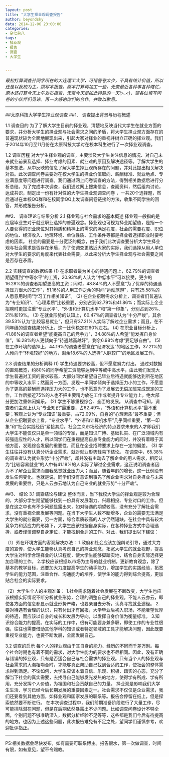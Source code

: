 ```yaml
---
layout: post
title: "大学生择业观调查报告"
author: beyondsky
data: 2014-12-06 23:00:00
categories:
- 杂七杂八
tags:
- 择业观
- 报告
- 调查
- 大学生


---
```


*最初打算调查孙同学所在的大连理工大学，可惜答卷太少，不具有统计价值，所以还是以我校为主，撰写本报告。原本打算再加工一些，无奈最近各种事各种瞎忙，原本还打算今天上午发布报告，无奈今天是如此特殊的一天(>_<)，望各位填写问卷的小伙伴们见谅。再一次感谢你们的合作，并致以歉意。*


----------


##太原科技大学学生择业观调查
##1、 调查提出背景与历程概述

1.1 调查目的
为了了解大学生目前的择业观，清楚地反映当代大学生在就业方面的要求，并分析大学生的择业观与社会需求之间的矛盾，将大学生择业观方面存在的普遍现状较为全面地展现出来，引起大家对择业的重视并树立正确的择业观。我们于2014年10月至11月份在太原科技大学对在校本科生进行了一次择业观调查。

1.2 调查历程
对大学生择业观的调查，主要涉及大学生关注信息的情况、对自己未来就业前景及选择、择业考虑的因素、就业难的原因及解决途径等。了解大学生的基本想法，从中反映的信息了解大学生择业观所存在的问题，并对此提出相关解决对策。此次调查问卷主要对在校大学生的择业价值取向、薪酬标准、就业地点、专业满意度等问题进行调查。我们通过网上问卷调查的方法，得到相关数据后进行分析总结。为了完成本次调查，我们通过网上搜集信息，查阅资料，然后组内讨论，达成共识，制定出一份有针对性的大学生择业观调查问卷 ，一共20个选择题，然后通过在本校QQ群和在校同学QQ上发调查问卷链接的方法，收集不同学生的回答，并形成报告分析。

##2、 调查理论与结果分析
2.1 择业观与社会需求的基本概述
择业观一般指的是应届毕业生对于就业职业选择的普遍观念。择业观也可视为择业期望值，是指一个人要获得的职业岗位对其物质和精神上的需求的满足程度，社会的需要程度、职位的地位、经济收入、地理环境、单位性质、工作条件等都是择业者选择职业时要考虑的因素。
社会的需要是十分宽泛的概念，由于我们此次调查要分析大学生择业观与社会需求是否存在矛盾，为了使调查更贴近大家的实际，我们选择从用人单位对大学生的要求的角度来代表社会需要，以此来分析大学生择业观与社会需要之间是否存在矛盾。

2.2 实践调查的数据结果
(1) 在求职者最为关心的待遇问题上，62.79%的调查者期望得到“中等水平”的工资，20.93%的人认为“中低水平”可以接受，更少的16.28%的调查者期望更高的工资；同时，48.84%的人不愿意“为了优厚的待遇选择压力很大的工作”，51.16%的人用工作之余的时间“运动旅游”，只有25.58%的人愿意用时间“学习工作相关知识”。
(2) 在企业招聘需求分析上，调查者们普遍认为“专业知识”、“心理素质”比较重要，分别占到62.79%和41.86%；而实际上企业招聘时更加注重“专业水平”、“外语和计算机水平”和“第一印象”，分别占到26%、21%和19%。
(3) 在就业形势的认知上，60.47%的调查者认为“十分严峻”，其余39.53%认为“比较容易就业”，但只有37.21%人实际了解过企业需求；而且，在不同年级的调查结果分析上，这一比例稳定在60%左右。
(4) 在职业目标分析上，41.86%的调查者希望“能提高自己的竞争力”，34.88%的人希望“能发挥自身价值”，16.28%的人更倾向于“待遇越高越好”，剩余6.98%考虑“要足够自由”。
(5) 在工作环境的选择上，44.19%的调查者愿意在“经济发达”的地区工作，37.21%的人倾向于“环境较好”的地方，剩余18.6%的人选择“人脉较广”的地区发展工作。

2.3 调查结果的分析阐释
(1) 学生待遇要求较高，但不愿意努力付出。
通过对数据的直观概览，约80%的同学希望工资能够达到中等或中高水平，由此我们发现大学生普遍对工资的要求较高，大部分同学希望自己毕业后待遇就能够达到所在地区的中等收入水平；然而另一方面，发现一半同学倾向于选择压力小的工作，不愿意为了更高的薪酬而选择压力大的工作，也不愿意为了发展去无偿加班完成既定的工作，工作后接近75%的人也不把主要精力放在工作或者提升专业能力上，绝大部分更加注重休闲娱乐。
(2) 学生不够重视综合、全面的发展。
从调查中可知，调查者们主观上认为“专业知识”最重要，占62.49%，“外语和计算机水平”最不重要；客观上认为“专业知识”最重要，占72.09%，自身的“心理素质”最不重要；但从企业招聘要求上看，“专业水平”、“外语和计算机水平”几乎同样重要，“第一印象”和“社会实践经历”紧接其后。社会主义市场经济的特点要求未来的人才即我们大学生不能仅仅只是单一领域的专家，而是知识广博、基础扎实、在广泛领域内有较强适应性的人才，所以同学们在重视提高自身专业能力的同时，并没有着眼于其他方面，发现综合发展的重要性，而且在企业招聘要求上存在一定的偏差。
(3) 学生往往并没有认真分析企业需求，就对就业形势轻易下结论。
在调查中，65.38%的调查者认为就业形势“十分严峻”，却并没有主动去了解企业的用人需求，相反认为“比较容易就业”的人中有41.18%的人实际了解过企业需求，这正说明调查者因为不了解企业需求而自我感觉就业压力大；而且，随着年龄的增长，这一比例没有发生任何变化。也就是说，同学们没有意识到事先了解企业需求对自身择业与未来发展的重要性，只是人云亦云地认为自己专业的就业形势“十分严峻”。

##3、 结论
3.1 调查结论与建议
整体而言，当下我校大学生的择业观是较为合理的，大部分学生期望能够找到一份具有发展潜力、兴趣相投、专业对口的工作。但是在这之中也有不少问题显露出来，如对待遇的期望较高，没有充分了解社会需求，没有重视全面发展等问题。在当下大学生人数不断增多，企业的需要无法满足大学生的就业需要，另一方面，综合素质较高的人才仍然短缺，在社会中具有较大竞争力和适应力的形势下，大学生应该根据自身实际，在各种择业方式中合理选择，或者谨慎调整自身定位，才能找到合适的工作。对此，我们提出以下建议：

（1）外在环境方面的客观解决办法：
1.政府和社会应该加强舆论引导，通过大力度的宣传，使大学生能够认真考虑自己的择业观念，拓宽大学生的就业视野，提高大学生对科学合理择业的认识程度，使大学生能够脚踏实地，结合自身实际选择更加合理的工作。
2.学校应该根据以市场为主导的就业机制，更新教育观念，除了基本的教学目标，还要加大力度提高学生的动手能力，增加学生的实践经验，拓宽学生的能力范围，注重合作、沟通能力的培养，使学生的能力得到综合提高，更加贴合社会的实际要求。

（2）大学生个人的主观准备：
1.社会需求随着社会发展在不断改变，大学生也应该根据实际情况不断分析就业形势，合理的调整自己的择业观。不能人云亦云，即使各方面的信息都显示就业形势严峻，也要亲自去分析，认真寻找就业途径。
2.要对待遇有合理的认识，只有付出才有回报，大学毕业后初入职场，不能奢望优厚的待遇，而应该以自身的成长和发展为导向，以发挥自身价值为衡量标准。
3.知识综合能力的提高。在实际的工作中，很有可能要身兼多职，即使工作的专业性很强，往往也需要借助其他学科的知识或者特定领域的工具才能解决问题，因此既要重视专业能力，也要不断发展，全面发展自己。

3.2 调查的启示
每个人的择业观由于其自身的能力、经历的不同而千差万别。每个社会时期也有着不同的需求，对大学生能力的要求也不尽相同。因此，没有正确与错误的择业观，只有是否适合自己与社会需求的择业观。只有当个人的择业观与社会需求的大潮相吻合时，才能够真正帮助自己找到合适的工作，使社会的整体需求得到满足。不论如何，大学生应该本着自信、乐观、积极、踏实的心态，充分了解当下社会的真实需要，去找寻自己能够发光发热的地方，使得学有所成、学有所用，充分发挥个人价值，为祖国和社会贡献自己的力量。
择业观是影响我们大学生生活、学习已经今后长期发展的重要因素之一。社会需求不仅仅是企业需求，我们还要看到其他方面，如择业观和国家发展的联系等。报告会停留在纸上，但是探索依然要不断进行。
在本次调查过程中，我们前期准备阶段进行了大量工作，尽可能排除潜在问题，但是在后期依然暴露出不少问题。比如调查问卷设计不够全面，个别问题不够准确深入，数据分析经验不足等等，这些都是我们今后有待提高的地方。也因为上述这些问题，此次报告难免有不足之处，望同学们谨慎参考，欢迎批评指正。


----------


PS:相关数据会尽快发布，如有需要可联系博主。报告很水，第一次做调查，时间有限，如有意见，望不令赐教。
